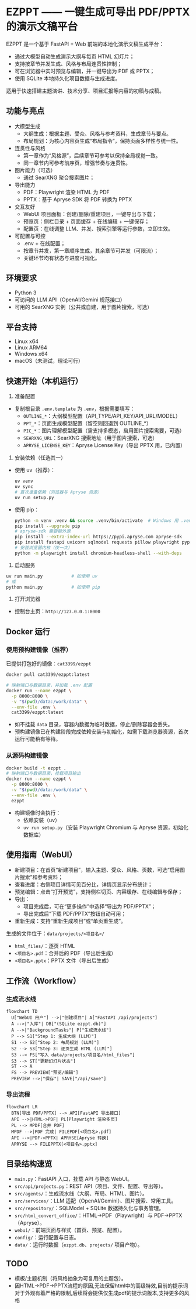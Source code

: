 # EZPPT —— 一键生成可导出 PDF/PPTX 的演示文稿平台

EZPPT 是一个基于 FastAPI + Web 前端的本地化演示文稿生成平台：
- 通过大模型自动生成演示大纲与每页 HTML 幻灯片；
- 支持按章节并发生成、风格与布局连贯性控制；
- 可在浏览器中实时预览与编辑，并一键导出为 PDF 或 PPTX；
- 使用 SQLite 本地持久化项目数据与生成进度。

适用于快速搭建主题演讲、技术分享、项目汇报等内容的初稿与成稿。


## 功能与亮点
- 大模型生成
  - 大纲生成：根据主题、受众、风格与参考资料，生成章节与要点。
  - 布局规划：为核心内容页生成“布局指令”，保持页面多样性与统一性。
- 连贯性与风格
  - 第一章作为“风格源”，后续章节可参考以保持全局视觉一致。
  - 同一章节内可参考前序页，增强节奏与连贯性。
- 图片能力（可选）
  - 通过 SearXNG 聚合搜索图片；
- 导出能力
  - PDF：Playwright 渲染 HTML 为 PDF
  - PPTX：基于 Apryse SDK 将 PDF 转换为 PPTX
- 交互友好
  - WebUI 项目面板：创建/删除/重建项目，一键导出与下载；
  - 预览页：侧栏目录 + 页面缓存 + 在线编辑 + 一键保存；
  - 配置页：在线调整 LLM、并发、搜索引擎等运行参数，立即生效。
- 可配置与可控
  - .env + 在线配置；
  - 按章节并发，第一章顺序生成，其余章节可并发（可限流）；
  - 关键环节均有状态与进度可视化。


## 环境要求
- Python 3
- 可访问的 LLM API（OpenAI/Gemini 规范接口）
- 可用的 SearXNG 实例（公共或自建，用于图片搜索，可选）

## 平台支持
- Linux x64
- Linux ARM64
- Windows x64
- macOS（未测试，理论可行）


## 快速开始（本机运行）
1) 准备配置
- 复制根目录 `.env.template` 为 `.env`，根据需要填写：
  - `OUTLINE_*`：大纲模型配置（API_TYPE/API_KEY/API_URL/MODEL）
  - `PPT_*`：页面生成模型配置（留空则回退到 OUTLINE_*）
  - `PIC_*`：图片理解模型配置（需支持多模态，启用图片搜索需要，可选）
  - `SEARXNG_URL`：SearXNG 搜索地址（用于图片搜索，可选）
  - `APRYSE_LICENSE_KEY`：Apryse License Key（导出 PPTX 用，已内置）

1) 安装依赖（任选其一）
- 使用 uv（推荐）：
  ```bash
  uv venv
  uv sync
  # 首次准备依赖（浏览器与 Apryse 资源）
  uv run setup.py
  ```
- 使用 pip：
  ```bash
  python -m venv .venv && source .venv/bin/activate  # Windows 用 .venv\Scripts\activate
  pip install --upgrade pip
  # apryse-sdk 需要额外源
  pip install --extra-index-url https://pypi.apryse.com apryse-sdk
  pip install fastapi uvicorn sqlmodel requests pillow playwright pypdf lxml bs4 python-dotenv
  # 安装浏览器内核（仅一次）
  python -m playwright install chromium-headless-shell --with-deps
  ```

1) 启动服务
```bash
uv run main.py           # 如使用 uv
# 或
python main.py           # 如使用 pip
```

1) 打开浏览器
- 控制台主页：`http://127.0.0.1:8000`

## Docker 运行

### 使用预构建镜像（推荐）
已提供打包好的镜像：`cat3399/ezppt`

```bash
docker pull cat3399/ezppt:latest

# 映射端口与数据目录，并加载 .env 配置
docker run --name ezppt \
  -p 8000:8000 \
  -v "$(pwd)/data:/work/data" \
  --env-file .env \
  cat3399/ezppt:latest
```

- 如不挂载 `data` 目录，容器内数据为临时数据，停止/删除容器会丢失。
- 预构建镜像已在构建阶段完成依赖安装与初始化，如需下载浏览器资源，首次运行可能稍有等待。

### 从源码构建镜像
```bash
docker build -t ezppt .
# 映射端口与数据目录，挂载项目输出
docker run --name ezppt \
  -p 8000:8000 \
  -v "$(pwd)/data:/work/data" \
  --env-file .env \
  ezppt
```
- 构建镜像时会执行：
  - 依赖安装（uv）
  - `uv run setup.py`（安装 Playwright Chromium 与 Apryse 资源，初始化数据库）


## 使用指南（WebUI）
- 新建项目：在首页“新建项目”，输入主题、受众、风格、页数，可选“启用图片搜索”和参考资料；
- 查看进度：右侧项目详情可见百分比，详情页显示分布统计；
- 预览编辑：点击“打开预览”，支持侧栏切页、内容缓存、在线编辑与保存；
- 导出：
  - 项目完成后，可在“更多操作”中选择“导出为 PDF/PPTX”；
  - 导出完成后“下载 PDF/PPTX”按钮自动可用；
- 重新生成：支持“重新生成项目”或“单页重生成”。

生成的文件位于：`data/projects/<项目名>/`
- `html_files/`：逐页 HTML
- `<项目名>.pdf`：合并后的 PDF（导出后生成）
- `<项目名>.pptx`：PPTX 文件（导出后生成）

## 工作流（Workflow）
### 生成流水线
```mermaid
flowchart TD
  U["WebUI 用户"] -->|"创建项目"| A["FastAPI /api/projects"]
  A -->|"入库"| DB["(SQLite ezppt.db)"]
  A -->|"BackgroundTasks"| P["生成流水线"]
  P --> S1["Step 1: 生成大纲 (LLM)"]
  S1 --> S2["Step 2: 布局规划 (LLM)"]
  S2 --> S3["Step 3: 逐页生成 HTML (LLM)"]
  S3 --> FS["写入 data/projects/项目名/html_files"]
  S3 --> ST["更新幻灯片状态"]
  ST --> A
  FS --> PREVIEW["预览/编辑"]
  PREVIEW -->|"保存"| SAVE["/api/save"]

```

### 导出流程
```mermaid
flowchart LR
  BTN[导出 PDF/PPTX] --> API[FastAPI 导出接口]
  API -->|HTML->PDF| PL[Playwright 渲染多页]
  PL --> MPDF[合并 PDF]
  MPDF -->|PDF 完成| FILEPDF[<项目名>.pdf]
  API -->|PDF->PPTX| APRYSE[Apryse 转换]
  APRYSE --> FILEPPTX[<项目名>.pptx]
```


## 目录结构速览
- `main.py`：FastAPI 入口，挂载 API 与静态 WebUI。
- `src/api/projects.py`：REST API（项目、文件、配置、导出等）。
- `src/agents/`：生成流水线（大纲、布局、HTML、图片）。
- `src/services/`：LLM 适配（OpenAI/Gemini）、图片搜索、常用工具。
- `src/repository/`：SQLModel + SQLite 数据持久化与事务管理。
- `src/html_convert_office/`：HTML→PDF（Playwright）与 PDF→PPTX（Apryse）。
- `webui/`：前端页面与样式（首页、预览、配置）。
- `config/`：运行配置与日志。
- `data/`：运行时数据（`ezppt.db`、`projects/` 项目产物）。



## TODO
- 模板/主题机制（将风格抽象为可复用的主题包）。
- 因HTML->PDF->PPTX流程的原因,无法保留html中的高级特效,目前的提示词对于外观有着严格的限制,后续将会提供仅生成pdf的提示词版本,支持更多的风格

